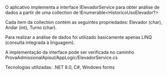 O aplicativo implementa a interface IElevadorService para obter análise de dados a partir de uma collection de IEnumerable<HistoricoUsoElevador?> 

Cada item da collection contém as seguintes propriedades: Elevador (char), Andar (int), Turno (char).

Para realizar a análise de dados foi utilizado basicamente apenas LINQ (consulta integrada à linguagem). 

A implementação da interface pode ser verificada no caminho ProvaAdmissionalApisul/AppLogic/ElevadorService.cs

Tecnologias utilizadas: .NET 8.0, C#, Windows forms
